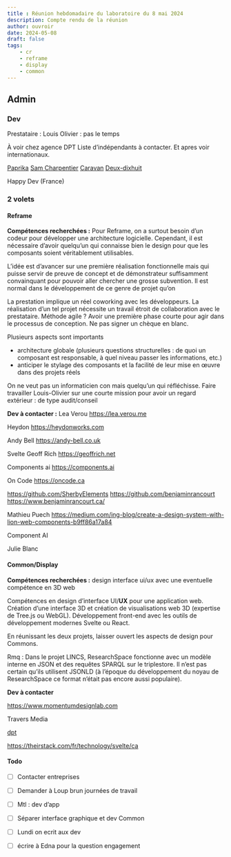 ```yaml
---
title : Réunion hebdomadaire du laboratoire du 8 mai 2024
description: Compte rendu de la réunion
author: ouvroir
date: 2024-05-08
draft: false
tags:
    - cr
    - reframe
    - display
    - common
---
```


## Admin

### Dev

Prestataire : 
Louis Olivier : pas le temps

À voir chez agence DPT
Liste d’indépendants à contacter.
Et apres voir internationaux. 

[Paprika](https://paprika.com)
[Sam Charpentier](https://samcharpentier.webflow.io/)
[Caravan](https://www.caravan.coop)
[Deux-dixhuit](https://beta.deuxhuithuit.com/fr)

Happy Dev (France)

### 2 volets 

 #### Reframe 

**Compétences recherchées :**
Pour Reframe, on a surtout besoin d’un codeur pour développer une architecture logicielle. Cependant, il est nécessaire d’avoir quelqu’un qui connaisse bien le design pour que les composants soient véritablement utilisables.

L’idée est d’avancer sur une première réalisation fonctionnelle mais qui puisse servir de preuve de concept et de démonstrateur suffisamment convainquant pour pouvoir aller chercher une grosse subvention. Il est normal dans le développement de ce genre de projet qu’on 

La prestation implique un réel coworking avec les développeurs. La réalisation d’un tel projet nécessite un travail étroit de collaboration avec le prestataire. Méthode agile ? Avoir une première phase courte pour agir dans le processus de conception. Ne pas signer un chèque en blanc.

Plusieurs aspects sont importants
- architecture globale (plusieurs questions structurelles : de quoi un composant est responsable, à quel niveau passer les informations, etc.)
- anticiper le stylage des composants et la facilité de leur mise en œuvre dans des projets réels

On ne veut pas un informaticien con mais quelqu’un qui réfléchisse.
Faire travailler Louis-Olivier sur une courte mission pour avoir un regard extérieur : de type audit/conseil

**Dev à contacter :**
Lea Verou
https://lea.verou.me

Heydon
https://heydonworks.com

Andy Bell
https://andy-bell.co.uk

Svelte
Geoff Rich
https://geoffrich.net

Components ai
https://components.ai

On Code
https://oncode.ca

https://github.com/SherbyElements
https://github.com/benjaminrancourt
https://www.benjaminrancourt.ca/

Mathieu Puech https://medium.com/ing-blog/create-a-design-system-with-lion-web-components-b9ff86a17a84

Component AI

Julie Blanc

#### Common/Display

**Compétences recherchées :**
design interface ui/ux avec une eventuelle compétence en 3D web

Compétences en design d’interface UI/**UX** pour une application web. 
Création d’une interface 3D et création de visualisations web 3D (expertise de Tree.js ou WebGL). 
Développement front-end avec les outils de développement modernes Svelte ou React.

En réunissant les deux projets, laisser ouvert les aspects de design pour Commons. 

Rmq : Dans le projet LINCS, ResearchSpace fonctionne avec un modèle interne en JSON et des requêtes SPARQL sur le triplestore. Il n’est pas certain qu’ils utilisent JSONLD (à l’époque du développement du noyau de ResearchSpace ce format n’était pas encore aussi populaire).

**Dev à contacter**

https://www.momentumdesignlab.com

Travers Media

[dpt](http://dpt.co)

https://theirstack.com/fr/technology/svelte/ca


#### Todo
- [ ] Contacter entreprises
- [ ] Demander à Loup brun journées de travail
- [ ] Mtl : dev d’app 
- [ ] Séparer interface graphique et dev Common
- [ ] Lundi on ecrit aux dev
- [ ] écrire à Edna pour la question engagement

